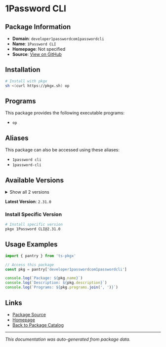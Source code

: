 # 1Password CLI

> 

## Package Information

- **Domain**: `developer1passwordcom1passwordcli`
- **Name**: `1Password CLI`
- **Homepage**: Not specified
- **Source**: [View on GitHub](https://github.com/pkgxdev/pantry/tree/main/projects/developer.1password.com/1password-cli/package.yml)

## Installation

```bash
# Install with pkgx
sh <(curl https://pkgx.sh) op
```

## Programs

This package provides the following executable programs:

- `op`

## Aliases

This package can also be accessed using these aliases:

- `1password cli`
- `1password-cli`

## Available Versions

<details>
<summary>Show all 2 versions</summary>

- `2.31.0`, `2.30.3`

</details>

**Latest Version**: `2.31.0`

### Install Specific Version

```bash
# Install specific version
pkgx 1Password CLI@2.31.0
```

## Usage Examples

```typescript
import { pantry } from 'ts-pkgx'

// Access this package
const pkg = pantry['developer1passwordcom1passwordcli']

console.log(`Package: ${pkg.name}`)
console.log(`Description: ${pkg.description}`)
console.log(`Programs: ${pkg.programs.join(', ')}`)
```

## Links

- [Package Source](https://github.com/pkgxdev/pantry/tree/main/projects/developer.1password.com/1password-cli/package.yml)
- [Homepage](#)
- [Back to Package Catalog](../package-catalog.md)

---

*This documentation was auto-generated from package data.*
